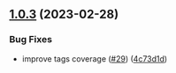 ## [1.0.3](https://github.com/observeinc/terraform-aws-kinesis-firehose/compare/v1.0.2...v1.0.3) (2023-02-28)


### Bug Fixes

* improve tags coverage ([#29](https://github.com/observeinc/terraform-aws-kinesis-firehose/issues/29)) ([4c73d1d](https://github.com/observeinc/terraform-aws-kinesis-firehose/commit/4c73d1da773cd006db3d6d538a7168703d77ce69))



